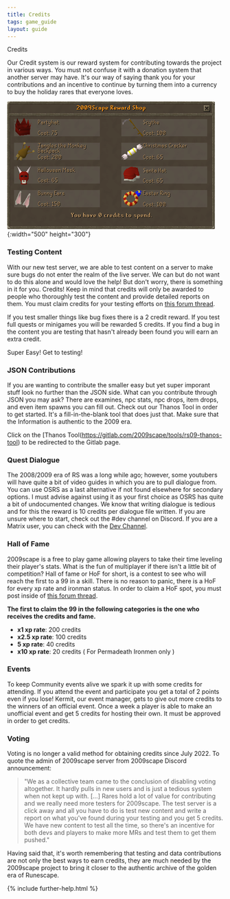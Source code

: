```yaml
---
title: Credits
tags: game_guide
layout: guide
---
```


<div class="headings">
  <span class="headertitleleft"><span class="headertitleright">Credits</span></span>
</div>

Our Credit system is our reward system for contributing towards the project in various ways.
You must not confuse it with a donation system that another server may have.
It's our way of saying thank you for your contributions and an incentive to continue by turning them into a currency to buy the holiday rares that everyone loves.

![](/site/2009scape-resources/img/game_guide/menu.webp){:width="500" height="300"}

### Testing Content

With our new test server, we are able to test content on a server to make sure bugs do not enter the realm of the live server.
We can but do not want to do this alone and would love the help! But don't worry, there is something in it for you.
Credits!
Keep in mind that credits will only be awarded to people who thoroughly test the content and provide detailed reports on them.
You must claim credits for your testing efforts on [this forum thread](https://forum.2009scape.org/viewtopic.php?t=192-credits-claim).

If you test smaller things like bug fixes there is a 2 credit reward.
If you test full quests or minigames you will be rewarded 5 credits. 
If you find a bug in the content you are testing that hasn't already been found you will earn an extra credit.

Super Easy! Get to testing!

### JSON Contributions

If you are wanting to contribute the smaller easy but yet super imporant stuff look no further than the JSON side.
What can you contribute through JSON you may ask?
There are examines, npc stats, npc drops, item drops, and even item spawns you can fill out. 
Check out our Thanos Tool in order to get started.
It's a fill-in-the-blank tool that does just that.
Make sure that the Information is authentic to the 2009 era.

Click on the [Thanos Tool(https://gitlab.com/2009scape/tools/rs09-thanos-tool) to be redirected to the Gitlab page.

### Quest Dialogue

The 2008/2009 era of RS was a long while ago; however, some youtubers will have quite a bit of video guides in which you are to pull dialogue from.
You can use OSRS as a last alternative if not found elsewhere for secondary options.
I must advise against using it as your first choice as OSRS has quite a bit of undocumented changes. 
We know that writing dialogue is tedious and for this the reward is 10 credits per dialogue file written. 
If you are unsure where to start, check out the #dev channel on Discord.
If you are a Matrix user, you can check with the [Dev Channel](https://matrix.to/#/#_discordpuppet__857696864777928754:matrix.vddcore.eu).

### Hall of Fame

2009scape is a free to play game allowing players to take their time leveling their player's stats.
What is the fun of multiplayer if there isn't a little bit of competition?
Hall of fame or HoF for short, is a contest to see who will reach the first to a 99 in a skill.
There is no reason to panic, there is a HoF for every xp rate and ironman status.
In order to claim a HoF spot, you must post inside of [this forum thread](https://forum.2009scape.org/viewtopic.php?t=192-credits-claim).

**The first to claim the 99 in the following categories is the one who receives the credits and fame.**


- **x1 xp rate**: 200 credits
- **x2.5 xp rate**: 100 credits
- **5 xp rate**: 40 credits
- **x10 xp rate**: 20 credits ( For Permadeath Ironmen only )


### Events

To keep Community events alive we spark it up with some credits for attending.
If you attend the event and participate you get a total of 2 points even if you lose!
Kermit, our event manager, gets to give out more credits to the winners of an official event.
Once a week a player is able to make an unofficial event and get 5 credits for hosting their own.
It must be approved in order to get credits.

### Voting

Voting is no longer a valid method for obtaining credits since July 2022.
To quote the admin of 2009scape server from 2009scape Discord announcement:

> "We as a collective team came to the conclusion of disabling voting altogether.
> It hardly pulls in new users and is just a tedious system when not kept up with. 
> [...] Rares hold a lot of value for contributing and we really need more testers for 2009scape.
> The test server is a click away and all you have to do is test new content and write a report on what you've found during your testing and you get 5 credits.
> We have new content to test all the time, so there's an incentive for both devs and players to make more MRs and test them to get them pushed."

Having said that, it's worth remembering that testing and data contributions are not only the best ways to earn credits, they are much needed by the 2009scape project to bring it closer to the authentic archive of the golden era of Runescape.

{% include further-help.html %}